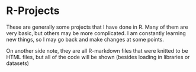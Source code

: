 # R-Projects
These are generally some projects that I have done in R. Many of them are very basic, but others may be more complicated. I am constantly learning new things, so I may go back
and make changes at some points. 

On another side note, they are all R-markdown files that were knitted to be HTML files, but all of the code will be shown (besides loading in libraries or datasets)
